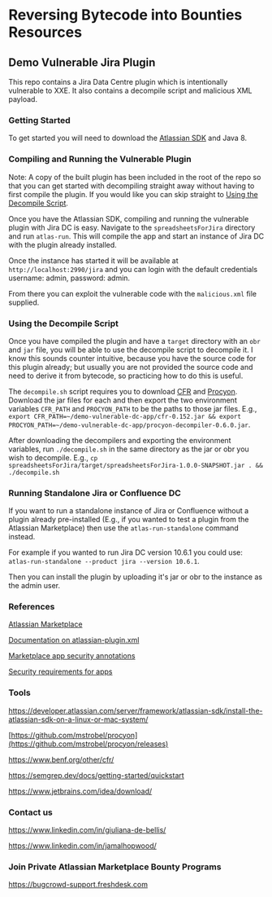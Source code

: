 # Reversing Bytecode into Bounties Resources


## Demo Vulnerable Jira Plugin

This repo contains a Jira Data Centre plugin which is intentionally vulnerable to XXE. It also contains a decompile script and malicious XML payload.

### Getting Started

To get started you will need to download the [Atlassian SDK](https://developer.atlassian.com/server/framework/atlassian-sdk/downloads/) and Java 8.

### Compiling and Running the Vulnerable Plugin

Note: A copy of the built plugin has been included in the root of the repo so that you can get started with decompiling straight away without having to first compile the plugin. If you would like you can skip straight to [Using the Decompile Script](#using-the-decompile-script).

Once you have the Atlassian SDK, compiling and running the vulnerable plugin with Jira DC is easy. Navigate to the `spreadsheetsForJira` directory and run `atlas-run`. This will compile the app and start an instance of Jira DC with the plugin already installed.

Once the instance has started it will be available at `http://localhost:2990/jira` and you can login with the default credentials username: admin, password: admin.

From there you can exploit the vulnerable code with the `malicious.xml` file supplied.

### Using the Decompile Script

Once you have compiled the plugin and have a `target` directory with an `obr` and `jar` file, you will be able to use the decompile script to decompile it. I know this sounds counter intuitive, because you have the source code for this plugin already; but usually you are not provided the source code and need to derive it from bytecode, so practicing how to do this is useful.

The `decompile.sh` script requires you to download [CFR](https://www.benf.org/other/cfr/) and [Procyon](https://github.com/mstrobel/procyon/releases/tag/v0.6.0). Download the jar files for each and then export the two environment variables `CFR_PATH` and `PROCYON_PATH` to be the paths to those jar files. E.g., `export CFR_PATH=~/demo-vulnerable-dc-app/cfr-0.152.jar && export PROCYON_PATH=~/demo-vulnerable-dc-app/procyon-decompiler-0.6.0.jar`.

After downloading the decompilers and exporting the environment variables, run `./decompile.sh` in the same directory as the jar or obr you wish to decompile. E.g., `cp spreadsheetsForJira/target/spreadsheetsForJira-1.0.0-SNAPSHOT.jar . && ./decompile.sh`

### Running Standalone Jira or Confluence DC

If you want to run a standalone instance of Jira or Confluence without a plugin already pre-installed (E.g., if you wanted to test a plugin from the Atlassian Marketplace) then use the `atlas-run-standalone` command instead. 

For example if you wanted to run Jira DC version 10.6.1 you could use: `atlas-run-standalone --product jira --version 10.6.1`.

Then you can install the plugin by uploading it's jar or obr to the instance as the admin user.

### References
[Atlassian Marketplace](https://marketplace.atlassian.com/)

[Documentation on atlassian-plugin.xml](https://developer.atlassian.com/server/framework/atlassian-sdk/rest-plugin-module/) 

[Marketplace app security annotations](https://developer.atlassian.com/platform/marketplace/dc-apps-platform-7-preparing-for-secure-endpoints/)

[Security requirements for apps](https://developer.atlassian.com/platform/marketplace/security-requirements-dc/)


### Tools

https://developer.atlassian.com/server/framework/atlassian-sdk/install-the-atlassian-sdk-on-a-linux-or-mac-system/

[https://github.com/mstrobel/procyon](https://github.com/mstrobel/procyon/releases)

https://www.benf.org/other/cfr/  

https://semgrep.dev/docs/getting-started/quickstart 

https://www.jetbrains.com/idea/download/  

### Contact us
https://www.linkedin.com/in/giuliana-de-bellis/  

https://www.linkedin.com/in/jamalhopwood/  

### Join Private Atlassian Marketplace Bounty Programs

https://bugcrowd-support.freshdesk.com 

